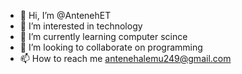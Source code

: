 - 👋 Hi, I’m @AntenehET
- 👀 I’m interested in technology
- 🌱 I’m currently learning computer scince
- 💞️ I’m looking to collaborate on programming
- 📫 How to reach me antenehalemu249@gmail.com

<!--- Thank you for your positive responce.
--->
